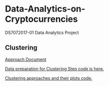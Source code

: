 # Data-Analytics-on-Cryptocurrencies
DS7072017-01 Data Analytics Project

## Clustering 

[Approach Document](https://github.com/sm86/Data-Analytics-on-Cryptocurrencies/blob/master/Documents/CLUSTERING.pdf)

[Data preparation for Clustering Step code is here.](https://github.com/sm86/Data-Analytics-on-Cryptocurrencies/blob/master/ClusteringDataPreparation.R)

[Clustering approaches and their plots code.](https:/https://github.com/sm86/Data-Analytics-on-Cryptocurrencies/blob/master/ClusteringDataPreparation.R/github.com/sm86/Data-Analytics-on-Cryptocurrencies/blob/master/ClusteringApproaches.R)

